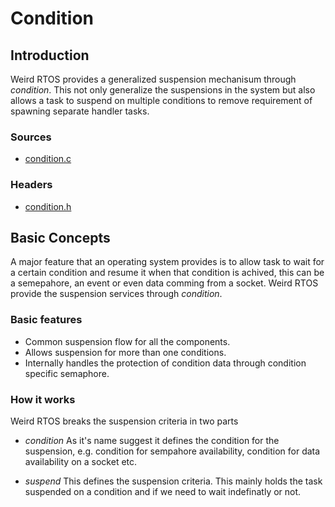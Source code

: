 Condition
=========
## Introduction
Weird RTOS provides a generalized suspension mechanisum through *condition*. This not only generalize the suspensions in the system but also allows a task to suspend on multiple conditions to remove requirement of spawning separate handler tasks.

### Sources
- [condition.c](../../rtos/kernel/condition.c)

### Headers
- [condition.h](../../rtos/kernel/condition.h)

## Basic Concepts
A major feature that an operating system provides is to allow task to wait for a certain condition and resume it when that condition is achived, this can be a semepahore, an event or even data comming from a socket. Weird RTOS provide the suspension services through *condition*.

### Basic features
- Common suspension flow for all the components.
- Allows suspension for more than one conditions.
- Internally handles the protection of condition data through condition specific semaphore.

### How it works
Weird RTOS breaks the suspension criteria in two parts

- *condition*
As it's name suggest it defines the condition for the suspension, e.g. condition for sempahore availability, condition for data availability on a socket etc.

- *suspend*
This defines the suspension criteria. This mainly holds the task suspended on a condition and if we need to wait indefinatly or not.